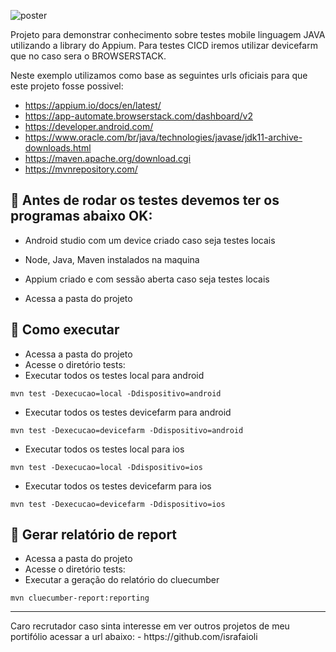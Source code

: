 ![poster](https://toxsl.com/blog/image/77/post-image_file-QUALITY_ASSURANCE.png)

Projeto para demonstrar conhecimento sobre testes mobile linguagem JAVA utilizando a library do Appium.
Para testes CICD iremos utilizar devicefarm que no caso sera o BROWSERSTACK.

Neste exemplo utilizamos como base as seguintes urls oficiais para que este projeto fosse possivel:
- https://appium.io/docs/en/latest/
- https://app-automate.browserstack.com/dashboard/v2
- https://developer.android.com/
- https://www.oracle.com/br/java/technologies/javase/jdk11-archive-downloads.html
- https://maven.apache.org/download.cgi
- https://mvnrepository.com/

## 🤖 Antes de rodar os testes devemos ter os programas abaixo OK:
* Android studio com um device criado caso seja testes locais
* Node, Java, Maven instalados na maquina
* Appium criado e com sessão aberta caso seja testes locais

* Acessa a pasta do projeto

## 🤖 Como executar

* Acessa a pasta do projeto
* Acesse o diretório tests:
* Executar todos os testes local para android

```
mvn test -Dexecucao=local -Ddispositivo=android
```

* Executar todos os testes devicefarm para android

```
mvn test -Dexecucao=devicefarm -Ddispositivo=android
```

* Executar todos os testes local para ios

```
mvn test -Dexecucao=local -Ddispositivo=ios
```

* Executar todos os testes devicefarm para ios

```
mvn test -Dexecucao=devicefarm -Ddispositivo=ios
```

## 🤖 Gerar relatório de report

* Acessa a pasta do projeto
* Acesse o diretório tests:
* Executar a geração do relatório do cluecumber

```
mvn cluecumber-report:reporting
```

<hr>
Caro recrutador caso sinta interesse em ver outros projetos de meu portifólio acessar a url abaixo: 
- https://github.com/israfaioli